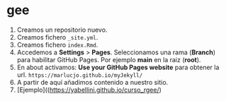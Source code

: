 # gee

1. Creamos un repositorio nuevo.
2. Creamos fichero ``_site.yml``.
3. Creamos fichero ``index.Rmd``.
4. Accedemos a  **Settings** > **Pages**. Seleccionamos una rama (**Branch**) para habilitar GitHub Pages. Por ejemplo **main** en la raiz (**root**).
5. En about activamos: **Use your GitHub Pages website** para obtener la url. ``https://marlucjo.github.io/myJekyll/``
6. A partir de aquí añadimos contenido a nuestro sitio.
7. [Ejemplo]((https://yabellini.github.io/curso_rgee/)
